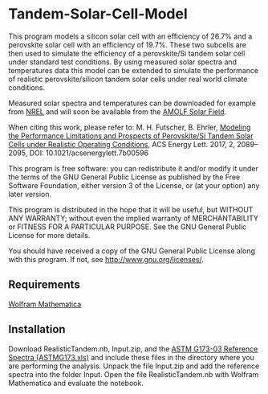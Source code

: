 # Tandem-Solar-Cell-Model

This program models a silicon solar cell with an efficiency of 26.7% and a perovskite solar cell with an efficiency of 19.7%. These two subcells are then used to simulate the efficiency of a perovskite/Si tandem solar cell under standard test conditions. By using measured solar spectra and temperatures data this model can be extended to simulate the performance of realistic perovskite/silicon tandem solar cells under real world climate conditions. 

Measured solar spectra and temperatures can be downloaded for example from [NREL](https://midcdmz.nrel.gov/apps/go2url.pl?site=BMS&page=spectra.pl?BMS) and will soon be available from the [AMOLF Solar Field](http://www.lmpv.nl/solar-field/).

When citing this work, please refer to:
M. H. Futscher, B. Ehrler, [Modeling the Performance Limitations and Prospects of Perovskite/Si Tandem Solar Cells under Realistic Operating Conditions](http://pubs.acs.org/doi/abs/10.1021/acsenergylett.7b00596), ACS Energy Lett. 2017, 2, 2089–2095, DOI: 10.1021/acsenergylett.7b00596

This program is free software: you can redistribute it and/or modify it under the terms of the GNU General Public License as published by the Free Software Foundation, either version 3 of the License, or (at your option) any later version.

This program is distributed in the hope that it will be useful, but WITHOUT ANY WARRANTY; without even the implied warranty of MERCHANTABILITY or FITNESS FOR A PARTICULAR PURPOSE. See the GNU General Public License for more details.

You should have received a copy of the GNU General Public License along with this program. If not, see <http://www.gnu.org/licenses/>.

## Requirements

[Wolfram Mathematica](https://www.wolfram.com/mathematica/)

## Installation

Download RealisticTandem.nb, Input.zip, and the [ASTM G173-03 Reference Spectra (ASTMG173.xls)](http://rredc.nrel.gov/solar/spectra/am1.5/astmg173/astmg173.html) and include these files in the directory where you are performing the analysis. Unpack the file Input.zip and add the reference spectra into the folder Input. Open the file RealisticTandem.nb with Wolfram Mathematica and evaluate the notebook.
